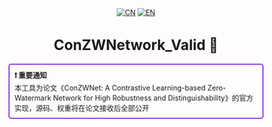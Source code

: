 <div align="center">

[![CN](https://img.shields.io/badge/🇨🇳_中文-FF0000?style=flat-square)](README.zh-CN.md)
[![EN](https://img.shields.io/badge/🇺🇸_English-007ACC?style=flat-square)](README.md)

# ConZWNetwork_Valid 🔬

</div>


<div align="left" style="border: 2px solid #8A2BE2; padding: 10px; border-radius: 5px; margin: 20px 0;">
  <strong>❗ 重要通知</strong><br>
  本工具为论文《ConZWNet: A Contrastive Learning-based Zero-Watermark Network for High Robustness and Distinguishability》的官方实现，源码、权重将在论文接收后全部公开
</div>




